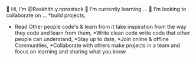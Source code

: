 👋 Hi, I’m @Raskhith.y.nprostack
🌱 I’m currently learning ...
💞️ I’m looking to collaborate on ...
*build projects,
* Read Other people code's & learn from it take inspiration from the way they code and learn from them,
*Write clean code write code that other people can understand,
*Stay up to date,
*Join online & offline Communities,
*Collaborate with others make projects in a team and focus on learning and sharing what you know
